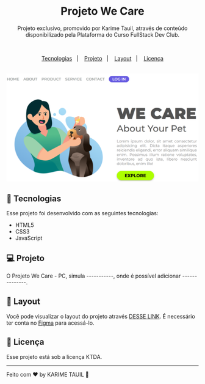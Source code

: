 <h1 align="center"> Projeto We Care </h1>

<p align="center">Projeto exclusivo, promovido por Karime Tauil, através de conteúdo disponibilizado pela Plataforma do Curso FullStack Dev Club.</p>

<br>

<p align="center">
  <a href="#-tecnologias">Tecnologias</a>&nbsp;&nbsp;&nbsp;|&nbsp;&nbsp;&nbsp;
  <a href="#-projeto">Projeto</a>&nbsp;&nbsp;&nbsp;|&nbsp;&nbsp;&nbsp;
  <a href="#-layout">Layout</a>&nbsp;&nbsp;&nbsp;|&nbsp;&nbsp;&nbsp;
  <a href="#memo-licença">Licença</a>
</p>
    
<br>

<img src="https://github.com/karimetauil/2---PROJETO-WE-CARE/blob/main/capturas%20de%20tela/Capturar%20site%20We%20care.PNG">


## 🚀 Tecnologias

Esse projeto foi desenvolvido com as seguintes tecnologias:

- HTML5
- CSS3
- JavaScript 

## 💻 Projeto

O Projeto We Care - PC, simula -----------, onde é possível adicionar --------------.

## 🔖 Layout

Você pode visualizar o layout do projeto através [DESSE LINK](https://www.figma.com/file/gpqavL469k0pPUGOmAQEM9/Explorer-Lab-%2301/duplicate). É necessário ter conta no [Figma](https://figma.com) para acessá-lo.

## :memo: Licença

Esse projeto está sob a licença KTDA.

---

Feito com ♥ by KARIME TAUIL :wave:   

